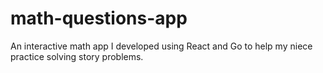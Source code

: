 # math-questions-app
An interactive math app I developed using React and Go to help my niece practice solving story problems.
